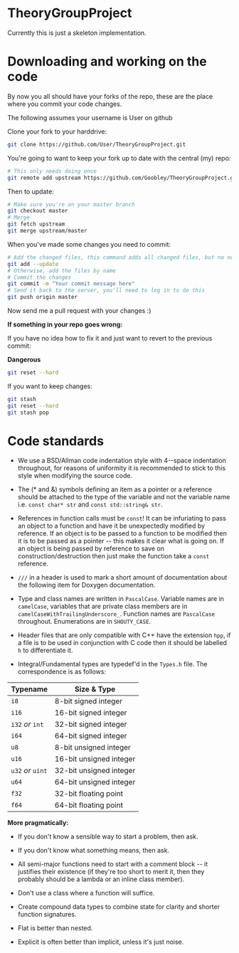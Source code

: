 # TheoryGroupProject

Currently this is just a skeleton implementation.


# Downloading and working on the code

By now you all should have your forks of the repo, these are the place where you commit your code changes.

The following assumes your username is User on github

Clone your fork to your harddrive:

```bash
git clone https://github.com/User/TheoryGroupProject.git
```

You're going to want to keep your fork up to date with the central (my) repo:

```bash
# This only needs doing once
git remote add upstream https://github.com/Goobley/TheoryGroupProject.git
```

Then to update:

```bash
# Make sure you're on your master branch
git checkout master
# Merge
git fetch upstream
git merge upstream/master
```

When you've made some changes you need to commit:

```bash
# Add the changed files, this command adds all changed files, but no new files
git add --update
# Otherwise, add the files by name
# Commit the changes
git commit -m "Your commit message here"
# Send it back to the server, you'll need to log in to do this
git push origin master
```

Now send me a pull request with your changes :)

**If something in your repo goes wrong:**

If you have no idea how to fix it and just want to revert to the previous commit:

**Dangerous**

```bash
git reset --hard
```

If you want to keep changes:

```bash
git stash
git reset --hard
git stash pop
```
# Code standards

- We use a BSD/Allman code indentation style with 4--space indentation throughout, for reasons of
uniformity it is recommended to stick to this style when modifying the source code.

- The (\* and \&) symbols defining an item as a pointer or a reference should be attached to the
type of the variable and not the variable name i.e. `const char* str` and `const std::string& str`.

- References in function calls must be `const`! It can be infuriating to pass an object to a function
and have it be unexpectedly modified by reference. If an object is to be passed to a function to
be modified then it is to be passed as a pointer -- this makes it clear what is going on. If an
object is being passed by reference to save on construction/destruction then just make the
function take a `const` reference.

- `///` in a header is used to mark a short amount of documentation about the following item for
  Doxygen documentation.

- Type and class names are written in `PascalCase`. Variable names are in `camelCase`, variables
  that are private class members are in `camelCaseWithTrailingUnderscore_`. Function names are
  `PascalCase` throughout. Enumerations are in `SHOUTY_CASE`.

- Header files that are only compatible with C++ have the extension `hpp`, if a file is to be used
in conjunction with C code then it should be labelled `h` to differentiate it.

- Integral/Fundamental types are typedef'd in the `Types.h` file. The correspondence
is as follows:

| Typename          | Size & Type             |
|-------------------|-------------------------|
| `i8`              | 8-bit signed integer    |
| `i16`             | 16-bit signed integer   |
| `i32` *or* `int`  | 32-bit signed integer   |
| `i64`             | 64-bit signed integer   |
| `u8`              | 8-bit unsigned integer  |
| `u16`             | 16-bit unsigned integer |
| `u32` *or* `uint` | 32-bit unsigned integer |
| `u64`             | 64-bit unsigned integer |
| `f32`             | 32-bit floating point   |
| `f64`             | 64-bit floating point   |

**More pragmatically:**

- If you don't know a sensible way to start a problem, then ask.

- If you don't know what something means, then ask.

- All semi-major functions need to start with a comment block -- it justifies their existence (if
  they're too short to merit it, then they probably should be a lambda or an inline class member).

- Don't use a class where a function will suffice.

- Create compound data types to combine state for clarity and shorter function signatures.

- Flat is better than nested.

- Explicit is often better than implicit, unless it's just noise.
